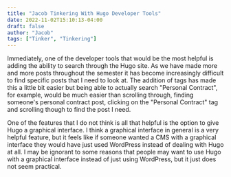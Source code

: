 ```yaml
---
title: "Jacob Tinkering With Hugo Developer Tools"
date: 2022-11-02T15:10:13-04:00
draft: false
author: "Jacob"
tags: ["Tinker", "Tinkering"]
---
```


Immediately, one of the developer tools that would be the most helpful is adding the ability to search through the Hugo site. As we have made more and more posts throughout the semester it has become increasingly difficult to find specific posts that I need to look at. The addition of tags has made this a little bit easier but being able to actually search "Personal Contract", for example, would be much easier than scrolling through, finding someone's personal contract post, clicking on the "Personal Contract" tag and scrolling though to find the post I need.

One of the features that I do not think is all that helpful is the option to give Hugo a graphical interface. I think a graphical interface in general is a very helpful feature, but it feels like if someone wanted a CMS with a graphical interface they would have just used WordPress instead of dealing with Hugo at all. I may be ignorant to some reasons that people may want to use Hugo with a graphical interface instead of just using WordPress, but it just does not seem practical.

